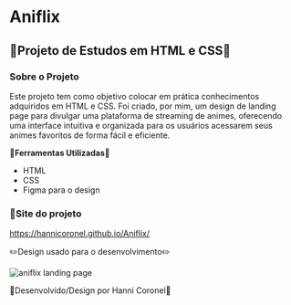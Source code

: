 # Aniflix

## 📌Projeto de Estudos em HTML e CSS📌

### Sobre o Projeto

Este projeto tem como objetivo colocar em prática conhecimentos adquiridos em HTML e CSS. Foi criado, por mim, um design de landing page para divulgar uma plataforma de streaming de animes,
oferecendo uma interface intuitiva e organizada para os usuários acessarem seus animes favoritos de forma fácil e eficiente.

🔨**Ferramentas Utilizadas**🔨

- HTML
- CSS
- Figma para o design

### 🌙Site do projeto

https://hannicoronel.github.io/Aniflix/

✏️Design usado para o desenvolvimento✏️

![aniflix landing page](https://github.com/user-attachments/assets/56faf2f0-876c-456b-aee8-2d0aabfad01f)


🖤Desenvolvido/Design por Hanni Coronel🖤
